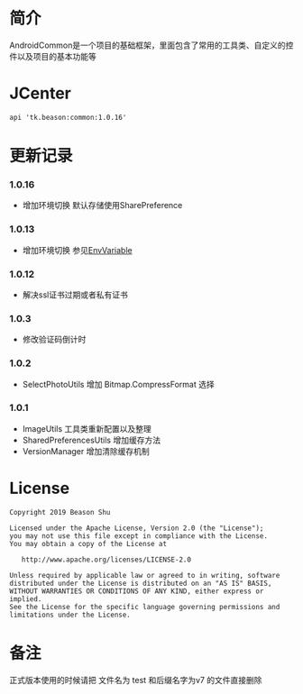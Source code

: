 # 简介

AndroidCommon是一个项目的基础框架，里面包含了常用的工具类、自定义的控件以及项目的基本功能等


# JCenter
```
api 'tk.beason:common:1.0.16'
```


# 更新记录
### 1.0.16
- 增加环境切换 默认存储使用SharePreference
### 1.0.13
- 增加环境切换 参见[EnvVariable](https://github.com/twiceyuan/EnvVariable)
### 1.0.12
- 解决ssl证书过期或者私有证书
### 1.0.3
- 修改验证码倒计时
### 1.0.2
- SelectPhotoUtils 增加 Bitmap.CompressFormat 选择
### 1.0.1
- ImageUtils 工具类重新配置以及整理
- SharedPreferencesUtils 增加缓存方法
- VersionManager 增加清除缓存机制


# License

    Copyright 2019 Beason Shu
    
    Licensed under the Apache License, Version 2.0 (the "License");
    you may not use this file except in compliance with the License.
    You may obtain a copy of the License at

       http://www.apache.org/licenses/LICENSE-2.0

    Unless required by applicable law or agreed to in writing, software
    distributed under the License is distributed on an "AS IS" BASIS,
    WITHOUT WARRANTIES OR CONDITIONS OF ANY KIND, either express or implied.
    See the License for the specific language governing permissions and
    limitations under the License.


# 备注
正式版本使用的时候请把 文件名为 test 和后缀名字为v7 的文件直接删除

